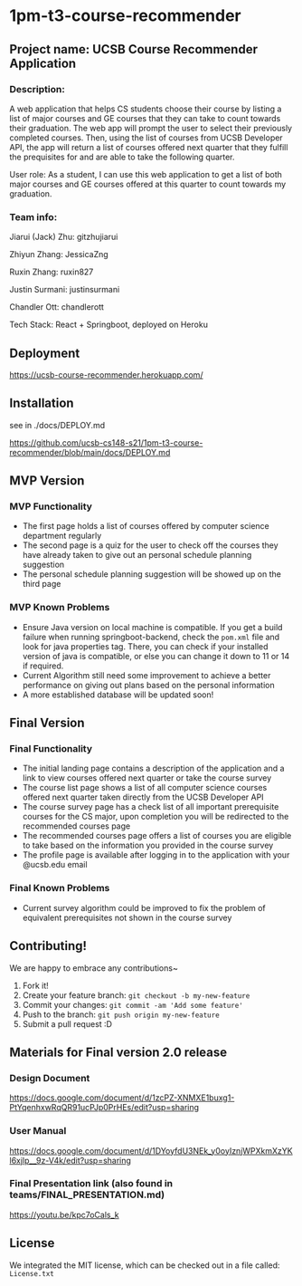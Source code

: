 # 1pm-t3-course-recommender


## Project name: **UCSB Course Recommender Application**

### Description:
A web application that helps CS students choose their course by listing a list of major courses and GE courses that they can take to count towards their graduation. 
The web app will prompt the user to select their previously completed courses. Then, using the list of courses from UCSB Developer API, the app will return a list
of courses offered next quarter that they fulfill the prequisites for and are able to take the following quarter.

User role: As a student, I can use this web application to get a list of both major courses and GE courses offered at this quarter to count towards my graduation.

### Team info:

Jiarui (Jack) Zhu: gitzhujiarui

Zhiyun Zhang: JessicaZng

Ruxin Zhang: ruxin827

Justin Surmani: justinsurmani

Chandler Ott: chandlerott

Tech Stack: React + Springboot, deployed on Heroku

## Deployment

https://ucsb-course-recommender.herokuapp.com/

## Installation
see in ./docs/DEPLOY.md 

https://github.com/ucsb-cs148-s21/1pm-t3-course-recommender/blob/main/docs/DEPLOY.md

## MVP Version
### MVP Functionality
- The first page holds a list of courses offered by computer science department regularly
- The second page is a quiz for the user to check off the courses they have already taken to give out an personal schedule planning suggestion
- The personal schedule planning suggestion will be showed up on the third page

### MVP Known Problems
* Ensure Java version on local machine is compatible. If you get a build failure when running springboot-backend, check the `pom.xml` file and look for java properties tag. There, you can check if your installed version of java is compatible, or else you can change it down to 11 or 14 if required.
* Current Algorithm still need some improvement to achieve a better performance on giving out plans based on the personal information
* A more established database will be updated soon! 


## Final Version

### Final Functionality
- The initial landing page contains a description of the application and a link to view courses offered next quarter or take the course survey
- The course list page shows a list of all computer science courses offered next quarter taken directly from the UCSB Developer API
- The course survey page has a check list of all important prerequisite courses for the CS major, upon completion you will be redirected to the recommended courses page
- The recommended courses page offers a list of courses you are eligible to take based on the information you provided in the course survey
- The profile page is available after logging in to the application with your @ucsb.edu email
### Final Known Problems
* Current survey algorithm could be improved to fix the problem of equivalent prerequisites not shown in the course survey


## Contributing!
We are happy to embrace any contributions~ 
1. Fork it!
2. Create your feature branch: `git checkout -b my-new-feature`
3. Commit your changes: `git commit -am 'Add some feature'`
4. Push to the branch: `git push origin my-new-feature`
5. Submit a pull request :D

## Materials for Final version 2.0 release

### Design Document
https://docs.google.com/document/d/1zcPZ-XNMXE1buxg1-PtYqenhxwRqQR91ucPJp0PrHEs/edit?usp=sharing

### User Manual
https://docs.google.com/document/d/1DYoyfdU3NEk_y0oyIznjWPXkmXzYKl6xjlp__9z-V4k/edit?usp=sharing

### Final Presentation link (also found in teams/FINAL_PRESENTATION.md)
https://youtu.be/kpc7oCals_k

## License
We integrated the MIT license, which can be checked out in a file called: `License.txt`
